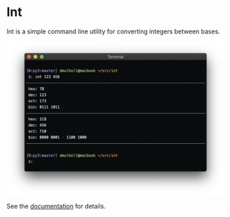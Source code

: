 
# Int

Int is a simple command line utility for converting integers between bases.

<img src="int.png" width="500px">

See the [documentation] for details.

[documentation]: https://darrenmulholland.com/dev/int.html
